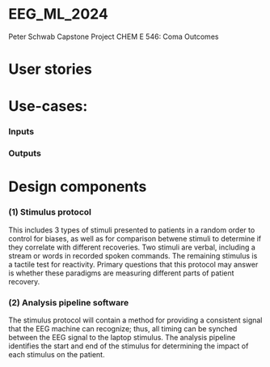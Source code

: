 # EEG_ML_2024
Peter Schwab Capstone Project CHEM E 546: Coma Outcomes

# User stories


# Use-cases:
### Inputs


### Outputs


# Design components
### (1) Stimulus protocol
This includes 3 types of stimuli presented to patients in a random order to control for biases, as well as for comparison betwene stimuli to determine if they correlate with different recoveries. Two stimuli are verbal, including a stream or words in recorded spoken commands. The remaining stimulus is a tactile test for reactivity. Primary questions that this protocol may answer is whether these paradigms are measuring different parts of patient recovery.

### (2) Analysis pipeline software
The stimulus protocol will contain a method for providing a consistent signal that the EEG machine can recognize; thus, all timing can be synched between the EEG signal to the laptop stimulus. The analysis pipeline identifies the start and end of the stimulus for determining the impact of each stimulus on the patient.

